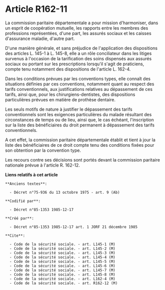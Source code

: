 # Article R162-11

La commission paritaire départementale a pour mission d'harmoniser, dans un esprit de coopération mutuelle, les rapports
entre les membres des professions représentées, d'une part, les assurés sociaux et les caisses d'assurance maladie, d'autre
part.

D'une manière générale, et sans préjudice de l'application des dispositions des articles L. 145-1 à L. 145-8, elle a un rôle
conciliateur dans les litiges survenus à l'occasion de la tarification des soins dispensés aux assurés sociaux ou portant sur
les prescriptions lorsqu'il s'agit de praticiens, compte tenu notamment des dispositions de l'article L. 162-4. 

Dans les conditions prévues par les conventions types, elle connaît des situations définies par ces conventions, notamment
quant au respect des tarifs conventionnels, aux justifications relatives au dépassement de ces tarifs, ainsi que, pour les
chirurgiens-dentistes, des dispositions particulières prévues en matière de prothèse dentaire. 

Les seuls motifs de nature à justifier le dépassement des tarifs conventionnels sont les exigences particulières du malade
résultant des circonstances de temps ou de lieu, ainsi que, le cas échéant, l'inscription sur la liste des bénéficiaires du
droit permanent à dépassement des tarifs conventionnels. 

A cet effet, la commission paritaire départementale établit et tient à jour la liste des bénéficiaires de ce droit compte
tenu des conditions fixées pour son obtention par la convention type. 

Les recours contre ses décisions sont portés devant la commission paritaire nationale prévue à l'article R. 162-12.

**Liens relatifs à cet article**

	**Anciens textes**:

	  - Décret n°75-936 du 13 octobre 1975 - art. 9 (Ab)

	**Codifié par**:

	  - Décret n°85-1353 1985-12-17

	**Créé par**:

	  - Décret n°85-1353 1985-12-17 art. 1 JORF 21 décembre 1985

	**Cite**:

	  - Code de la sécurité sociale. - art. L145-1 (M)
	  - Code de la sécurité sociale. - art. L145-2 (M)
	  - Code de la sécurité sociale. - art. L145-3 (M)
	  - Code de la sécurité sociale. - art. L145-4 (M)
	  - Code de la sécurité sociale. - art. L145-5 (M)
	  - Code de la sécurité sociale. - art. L145-6 (M)
	  - Code de la sécurité sociale. - art. L145-7 (M)
	  - Code de la sécurité sociale. - art. L145-8 (M)
	  - Code de la sécurité sociale. - art. L162-4 (M)
	  - Code de la sécurité sociale. - art. R162-12 (M)
